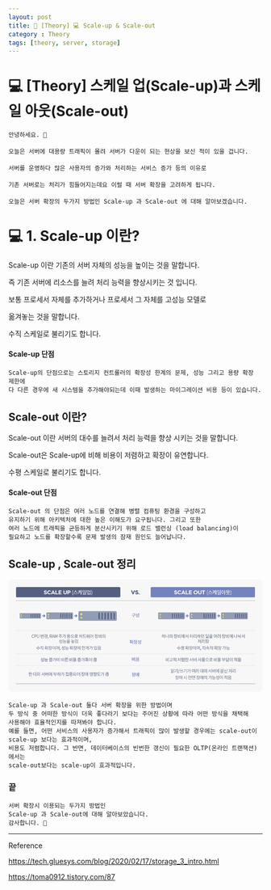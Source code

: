 ```yaml
---
layout: post
title: 📖 [Theory] 💻 Scale-up & Scale-out
category : Theory
tags: [theory, server, storage]
---
```


# 💻 [Theory] 스케일 업(Scale-up)과 스케일 아웃(Scale-out)

    안녕하세요. 👋
    
    오늘은 서버에 대용량 트래픽이 몰려 서버가 다운이 되는 현상을 보신 적이 있을 겁니다.
    
    서버를 운영하다 많은 사용자의 증가와 처리하는 서비스 증가 등의 이유로 
    
    기존 서버로는 처리가 힘들어지는데요 이럴 때 서버 확장을 고려하게 됩니다.
    
    오늘은 서버 확장의 두가지 방법인 Scale-up 과 Scale-out 에 대해 알아보겠습니다.
        
# 💻 1. Scale-up 이란?

   Scale-up 이란 기존의 서버 자체의 성능을 높이는 것을 말합니다.
   
   즉 기존 서버에 리소스를 늘려 처리 능력을 향상시키는 것 입니다.
   
   보통 프로세서 자체를 추가하거나 프로세서 그 자체를 고성능 모델로 
   
   옮겨놓는 것을 말합니다.
   
   수직 스케일로 불리기도 합니다.
   
#### Scale-up 단점
    
    Scale-up의 단점으로는 스토리지 컨트롤러의 확장성 한계의 문제, 성능 그리고 용량 확장 제한에
    다 다른 경우에 새 시스템을 추가해야되는데 이때 발생하는 마이그레이션 비용 등이 있습니다.
    

## Scale-out 이란?

 Scale-out 이란 서버의 대수를 늘려서 처리 능력을 향상 시키는 것을 말합니다.
 
 Scale-out은 Scale-up에 비해 비용이 저렴하고 확장이 유연합니다.
 
 수평 스케일로 불리기도 합니다.
 
 #### Scale-out 단점
 
    Scale-out 의 단점은 여러 노드를 연결해 병렬 컴퓨팅 환경을 구성하고
    유지하기 위해 아키텍처에 대한 높은 이해도가 요구됩니다. 그리고 또한
    여러 노드에 트래픽을 균등하게 분산시키기 위해 로드 밸런싱 (load balancing)이
    필요하고 노드를 확장할수록 문제 발생의 잠재 원인도 늘어납니다. 

## Scale-up , Scale-out 정리

![UNCOMMITTED](/images/2020-7-7/scaleup_scaleout_comparison.png)

    Scale-up 과 Scale-out 둘다 서버 확장을 위한 방법이며
    두 방식 중 어떠한 방식이 더욱 좋다라기 보다는 주어진 상황에 따라 어떤 방식을 채택해
    사용해야 효율적인지를 따져봐야 합니다.
    예를 들면, 어떤 서비스의 사용자가 증가해서 트래픽이 많이 발생할 경우에는 scale-out이 scale-up 보다는 효과적이며,
    비용도 저렴합니다. 그 반면, 데이터베이스의 빈번한 갱신이 필요한 OLTP(온라인 트랜잭션)에서는
    scale-out보다는 scale-up이 효과적입니다.

    
### 끝
    
    서버 확장시 이용되는 두가지 방법인
    Scale-up 과 Scale-out에 대해 알아보았습니다.
    감사합니다. 🙏
    

-------------------------------------------------

Reference

https://tech.gluesys.com/blog/2020/02/17/storage_3_intro.html

https://toma0912.tistory.com/87